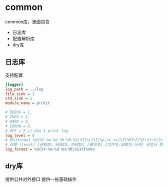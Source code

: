 # common

common库，里面包含

- 日志库
- 配置解析库
- dry库

## 日志库

支持配置

``` ini
[logger]
log_path = ../log
file_sink = 1
std_sink = 1
module_name = prckit

# DEBUG = 1,
# INFO = 2,
# WARN = 3,
# ERROR = 4,
# OFF = 5 // don't print log
log_level = 4
# 默认format %d{%Y-%m-%d %H:%M:%S}%T[%L]%T[%p,%t,%c]%T[%M]%T[%F:%f:%l]%T%m%n
# 日期 [level] [进程ID，线程ID，协程ID] [模块名] [文件名:函数名:行号] 日志行 换行
log_format = %d{%Y-%m-%d %H:%M:%S}%T%m%n
```

## dry库

提供公共对外接口
提供一些基础操作
